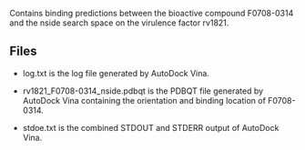 Contains binding predictions between the bioactive compound F0708-0314 and the nside search space on the virulence factor rv1821.

## Files

- log.txt is the log file generated by AutoDock Vina.

- rv1821_F0708-0314_nside.pdbqt is the PDBQT file generated by AutoDock Vina containing the orientation and binding location of F0708-0314.

- stdoe.txt is the combined STDOUT and STDERR output of AutoDock Vina.

